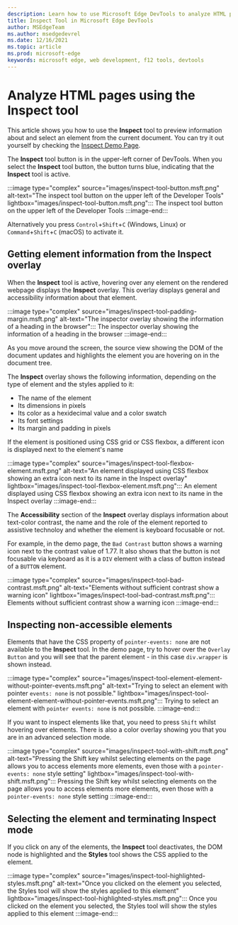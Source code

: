 ```yaml
---
description: Learn how to use Microsoft Edge DevTools to analyze HTML pages using the Inspect tool 
title: Inspect Tool in Microsoft Edge DevTools
author: MSEdgeTeam
ms.author: msedgedevrel
ms.date: 12/16/2021
ms.topic: article
ms.prod: microsoft-edge
keywords: microsoft edge, web development, f12 tools, devtools
---
```


# Analyze HTML pages using the Inspect tool 

This article shows you how to use the **Inspect** tool to preview information about and select an element from the current document. You can try it out yourself by checking the [Inspect Demo Page](https://microsoftedge.github.io/DevToolsSamples/inspector/inspector-demo.html).

The **Inspect** tool button is in the upper-left corner of DevTools.  When you select the **Inspect** tool button, the button turns blue, indicating that the **Inspect** tool is active.

:::image type="complex" source="images/inspect-tool-button.msft.png" alt-text="The inspect tool button on the upper left of the Developer Tools" lightbox="images/inspect-tool-button.msft.png":::
   The inspect tool button on the upper left of the Developer Tools
:::image-end:::

Alternatively you press `Control`+`Shift`+`C` (Windows, Linux) or `Command`+`Shift`+`C` (macOS) to activate it. 

## Getting element information from the Inspect overlay

When the **Inspect** tool is active, hovering over any element on the rendered webpage displays the **Inspect** overlay. This overlay displays general and accessibility information about that element.  

:::image type="complex" source="images/inspect-tool-padding-margin.msft.png" alt-text="The inspector overlay showing the information of a heading in the browser":::
   The inspector overlay showing the information of a heading in the browser
:::image-end:::

As you move around the screen, the source view showing the DOM of the document updates and highlights the element you are hovering on in the document tree. 

The **Inspect** overlay shows the following information, depending on the type of element and the styles applied to it:

* The name of the element
* Its dimensions in pixels
* Its color as a hexidecimal value and a color swatch
* Its font settings
* Its margin and padding in pixels

If the element is positioned using CSS grid or CSS flexbox, a different icon is displayed next to the element's name

:::image type="complex" source="images/inspect-tool-flexbox-element.msft.png" alt-text="An element displayed using CSS flexbox showing an extra icon next to its name in the Inspect overlay" lightbox="images/inspect-tool-flexbox-element.msft.png":::
   An element displayed using CSS flexbox showing an extra icon next to its name in the Inspect overlay
:::image-end:::

The **Accessibility** section of the **Inspect** overlay displays information about text-color contrast, the name and the role of the element reported to assistive technoloy and whether the element is keyboard focusable or not. 

For example, in the demo page, the `Bad Contrast` button shows a warning icon next to the contrast value of 1.77. It also shows that the button is not focusable via keyboard as it is a `DIV` element with a class of button instead of a `BUTTON` element.

:::image type="complex" source="images/inspect-tool-bad-contrast.msft.png" alt-text="Elements without sufficient contrast show a warning icon" lightbox="images/inspect-tool-bad-contrast.msft.png":::
   Elements without sufficient contrast show a warning icon
:::image-end:::

## Inspecting non-accessible elements

Elements that have the CSS property of `pointer-events: none` are not available to the **Inspect** tool. In the demo page, try to hover over the `Overlay Button` and you will see that the parent element - in this case `div.wrapper` is shown instead.

:::image type="complex" source="images/inspect-tool-element-element-without-pointer-events.msft.png" alt-text="Trying to select an element with pointer `events: none` is not possible." lightbox="images/inspect-tool-element-element-without-pointer-events.msft.png":::
   Trying to select an element with `pointer events: none` is not possible.
:::image-end:::

If you want to inspect elements like that, you need to press `Shift` whilst hovering over elements. There is also a color overlay showing you that you are in an advanced selection mode.

:::image type="complex" source="images/inspect-tool-with-shift.msft.png" alt-text="Pressing the Shift key whilst selecting elements on the page allows you to access elements more elements, even those with a `pointer-events: none` style setting" lightbox="images/inspect-tool-with-shift.msft.png":::
   Pressing the Shift key whilst selecting elements on the page allows you to access elements more elements, even those with a `pointer-events: none` style setting
:::image-end:::

## Selecting the element and terminating Inspect mode

If you click on any of the elements, the **Inspect** tool deactivates, the DOM node is highlighted and the **Styles** tool shows the CSS applied to the element.

:::image type="complex" source="images/inspect-tool-highlighted-styles.msft.png" alt-text="Once you clicked on the element you selected, the Styles tool will show the styles applied to this element" lightbox="images/inspect-tool-highlighted-styles.msft.png":::
   Once you clicked on the element you selected, the Styles tool will show the styles applied to this element
:::image-end:::

